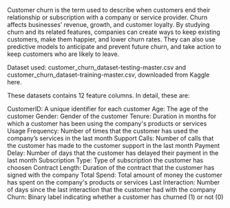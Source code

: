 Customer churn is the term used to describe when customers end their relationship or subscription with a company or service provider. Churn affects businesses’ revenue, growth, and customer loyalty. By studying churn and its related features, companies can create ways to keep existing customers, make them happier, and lower churn rates. They can also use predictive models to anticipate and prevent future churn, and take action to keep customers who are likely to leave.

Dataset used: customer_churn_dataset-testing-master.csv and customer_churn_dataset-training-master.csv, downloaded from Kaggle here.

These datasets contains 12 feature columns. In detail, these are:

CustomerID: A unique identifier for each customer
Age: The age of the customer
Gender: Gender of the customer
Tenure: Duration in months for which a customer has been using the company's products or services
Usage Frequency: Number of times that the customer has used the company’s services in the last month
Support Calls: Number of calls that the customer has made to the customer support in the last month
Payment Delay: Number of days that the customer has delayed their payment in the last month
Subscription Type: Type of subscription the customer has choosen
Contract Length: Duration of the contract that the customer has signed with the company
Total Spend: Total amount of money the customer has spent on the company's products or services
Last Interaction: Number of days since the last interaction that the customer had with the company
Churn: Binary label indicating whether a customer has churned (1) or not (0)
